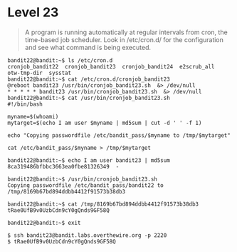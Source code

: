 # Level 23
> A program is running automatically at regular intervals from cron, the time-based job scheduler. Look in /etc/cron.d/ for the configuration and see what command is being executed.

```shell
bandit22@bandit:~$ ls /etc/cron.d
cronjob_bandit22  cronjob_bandit23  cronjob_bandit24  e2scrub_all  otw-tmp-dir  sysstat
bandit22@bandit:~$ cat /etc/cron.d/cronjob_bandit23
@reboot bandit23 /usr/bin/cronjob_bandit23.sh  &> /dev/null
* * * * * bandit23 /usr/bin/cronjob_bandit23.sh  &> /dev/null
bandit22@bandit:~$ cat /usr/bin/cronjob_bandit23.sh
#!/bin/bash

myname=$(whoami)
mytarget=$(echo I am user $myname | md5sum | cut -d ' ' -f 1)

echo "Copying passwordfile /etc/bandit_pass/$myname to /tmp/$mytarget"

cat /etc/bandit_pass/$myname > /tmp/$mytarget

bandit22@bandit:~$ echo I am user bandit23 | md5sum
8ca319486bfbbc3663ea0fbe81326349  -

bandit22@bandit:~$ /usr/bin/cronjob_bandit23.sh
Copying passwordfile /etc/bandit_pass/bandit22 to /tmp/8169b67bd894ddbb4412f91573b38db3

bandit22@bandit:~$ cat /tmp/8169b67bd894ddbb4412f91573b38db3
tRae0UfB9v0UzbCdn9cY0gQnds9GF58Q

bandit22@bandit:~$ exit

$ ssh bandit23@bandit.labs.overthewire.org -p 2220
$ tRae0UfB9v0UzbCdn9cY0gQnds9GF58Q
```
